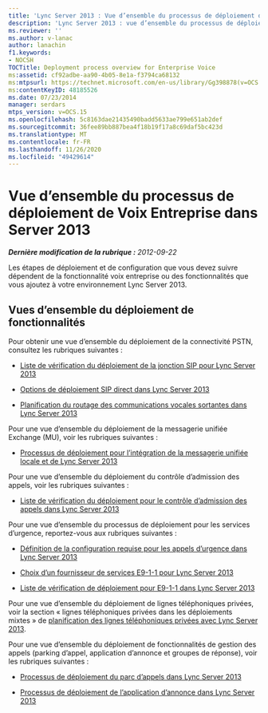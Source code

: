 ```yaml
---
title: 'Lync Server 2013 : Vue d’ensemble du processus de déploiement de Voix Entreprise'
description: 'Lync Server 2013 : vue d’ensemble du processus de déploiement pour Enterprise Voice.'
ms.reviewer: ''
ms.author: v-lanac
author: lanachin
f1.keywords:
- NOCSH
TOCTitle: Deployment process overview for Enterprise Voice
ms:assetid: cf92adbe-aa90-4b05-8e1a-f3794ca68132
ms:mtpsurl: https://technet.microsoft.com/en-us/library/Gg398878(v=OCS.15)
ms:contentKeyID: 48185526
ms.date: 07/23/2014
manager: serdars
mtps_version: v=OCS.15
ms.openlocfilehash: 5c8163dae21435490badd5633ae799e651ab2def
ms.sourcegitcommit: 36fee89bb887bea4f18b19f17a8c69daf5bc423d
ms.translationtype: MT
ms.contentlocale: fr-FR
ms.lasthandoff: 11/26/2020
ms.locfileid: "49429614"
---
```

# <a name="deployment-process-overview-for-enterprise-voice-in-lync-server-2013"></a>Vue d’ensemble du processus de déploiement de Voix Entreprise dans Server 2013

<div data-xmlns="http://www.w3.org/1999/xhtml">

<div class="topic" data-xmlns="http://www.w3.org/1999/xhtml" data-msxsl="urn:schemas-microsoft-com:xslt" data-cs="https://msdn.microsoft.com/">

<div data-asp="https://msdn2.microsoft.com/asp">



</div>

<div id="mainSection">

<div id="mainBody">

<span> </span>

_**Dernière modification de la rubrique :** 2012-09-22_

Les étapes de déploiement et de configuration que vous devez suivre dépendent de la fonctionnalité voix entreprise ou des fonctionnalités que vous ajoutez à votre environnement Lync Server 2013.

<div>

## <a name="feature-deployment-overviews"></a>Vues d’ensemble du déploiement de fonctionnalités

Pour obtenir une vue d’ensemble du déploiement de la connectivité PSTN, consultez les rubriques suivantes :

  - [Liste de vérification du déploiement de la jonction SIP pour Lync Server 2013](lync-server-2013-sip-trunk-deployment-checklist.md)

  - [Options de déploiement SIP direct dans Lync Server 2013](lync-server-2013-direct-sip-deployment-options.md)

  - [Planification du routage des communications vocales sortantes dans Lync Server 2013](lync-server-2013-planning-outbound-voice-routing.md)

Pour une vue d’ensemble du déploiement de la messagerie unifiée Exchange (MU), voir les rubriques suivantes :

  - [Processus de déploiement pour l’intégration de la messagerie unifiée locale et de Lync Server 2013](lync-server-2013-deployment-process-for-integrating-on-premises-unified-messaging.md)

Pour une vue d’ensemble du déploiement du contrôle d’admission des appels, voir les rubriques suivantes :

  - [Liste de vérification du déploiement pour le contrôle d’admission des appels dans Lync Server 2013](lync-server-2013-deployment-checklist-for-call-admission-control.md)

Pour une vue d’ensemble du processus de déploiement pour les services d’urgence, reportez-vous aux rubriques suivantes :

  - [Définition de la configuration requise pour les appels d’urgence dans Lync Server 2013](lync-server-2013-defining-your-requirements-for-emergency-calls.md)

  - [Choix d’un fournisseur de services E9-1-1 pour Lync Server 2013](lync-server-2013-choosing-an-e9-1-1-service-provider.md)

  - [Liste de vérification de déploiement pour E9-1-1 dans Lync Server 2013](lync-server-2013-deployment-checklist-for-e9-1-1.md)

Pour une vue d’ensemble du déploiement de lignes téléphoniques privées, voir la section « lignes téléphoniques privées dans les déploiements mixtes » de [planification des lignes téléphoniques privées avec Lync Server 2013](lync-server-2013-planning-for-private-telephone-lines.md).

Pour une vue d’ensemble du déploiement de fonctionnalités de gestion des appels (parking d’appel, application d’annonce et groupes de réponse), voir les rubriques suivantes :

  - [Processus de déploiement du parc d’appels dans Lync Server 2013](lync-server-2013-deployment-process-for-call-park.md)

  - [Processus de déploiement de l’application d’annonce dans Lync Server 2013](lync-server-2013-deployment-process-for-the-announcement-application.md)

</div>

</div>

<span> </span>

</div>

</div>

</div>

